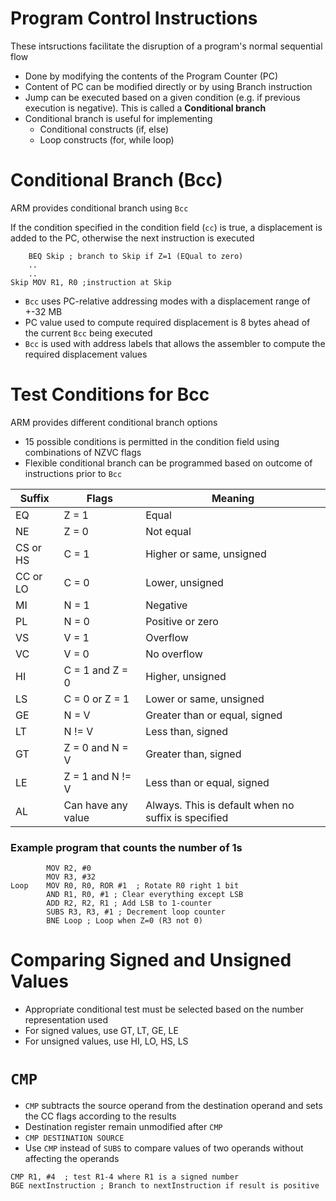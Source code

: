 # Program Control Instructions

These intsructions facilitate the disruption of a program's normal sequential flow

-   Done by modifying the contents of the Program Counter (PC)
-   Content of PC can be modified directly or by using Branch instruction
-   Jump can be executed based on a given condition (e.g. if previous execution is negative). This is called a **Conditional branch**
-   Conditional branch is useful for implementing
    -   Conditional constructs (if, else)
    -   Loop constructs (for, while loop)

# Conditional Branch (Bcc)

ARM provides conditional branch using `Bcc`

If the condition specified in the condition field (`cc`) is true, a displacement is added to the PC, otherwise the next instruction is executed

```
    BEQ Skip ; branch to Skip if Z=1 (EQual to zero)
    ..
    ..
Skip MOV R1, R0 ;instruction at Skip
```

-   `Bcc` uses PC-relative addressing modes with a displacement range of +-32 MB
-   PC value used to compute required displacement is 8 bytes ahead of the current `Bcc` being executed
-   `Bcc` is used with address labels that allows the assembler to compute the required displacement values

# Test Conditions for Bcc

ARM provides different conditional branch options

-   15 possible conditions is permitted in the condition field using combinations of NZVC flags
-   Flexible conditional branch can be programmed based on outcome of instructions prior to `Bcc`

| Suffix   | Flags              | Meaning                                             |
| -------- | ------------------ | --------------------------------------------------- |
| EQ       | Z = 1              | Equal                                               |
| NE       | Z = 0              | Not equal                                           |
| CS or HS | C = 1              | Higher or same, unsigned                            |
| CC or LO | C = 0              | Lower, unsigned                                     |
| MI       | N = 1              | Negative                                            |
| PL       | N = 0              | Positive or zero                                    |
| VS       | V = 1              | Overflow                                            |
| VC       | V = 0              | No overflow                                         |
| HI       | C = 1 and Z = 0    | Higher, unsigned                                    |
| LS       | C = 0 or Z = 1     | Lower or same, unsigned                             |
| GE       | N = V              | Greater than or equal, signed                       |
| LT       | N != V             | Less than, signed                                   |
| GT       | Z = 0 and N = V    | Greater than, signed                                |
| LE       | Z = 1 and N != V   | Less than or equal, signed                          |
| AL       | Can have any value | Always. This is default when no suffix is specified |

### Example program that counts the number of 1s

```
		MOV R2, #0
		MOV R3, #32
Loop	MOV R0, R0, ROR #1  ; Rotate R0 right 1 bit
		AND R1, R0, #1 ; Clear everything except LSB
		ADD R2, R2, R1 ; Add LSB to 1-counter
		SUBS R3, R3, #1 ; Decrement loop counter
		BNE Loop ; Loop when Z=0 (R3 not 0)
```

# Comparing Signed and Unsigned Values

-   Appropriate conditional test must be selected based on the number representation used
-   For signed values, use GT, LT, GE, LE
-   For unsigned values, use HI, LO, HS, LS

# `CMP`

-   `CMP` subtracts the source operand from the destination operand and sets the CC flags according to the results
-   Destination register remain unmodified after `CMP`
-   `CMP DESTINATION SOURCE`
-   Use `CMP` instead of `SUBS` to compare values of two operands without affecting the operands

```
CMP R1, #4  ; test R1-4 where R1 is a signed number
BGE nextInstruction ; Branch to nextInstruction if result is positive
```
